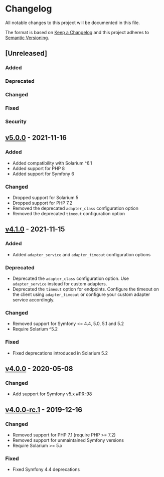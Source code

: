 # Changelog
All notable changes to this project will be documented in this file.

The format is based on [Keep a Changelog](http://keepachangelog.com/en/1.0.0/)
and this project adheres to [Semantic Versioning](http://semver.org/spec/v2.0.0.html).

## [Unreleased]
### Added
### Deprecated
### Changed
### Fixed
### Security

## [v5.0.0](https://github.com/nelmio/NelmioSolariumBundle/releases/tag/v5.0.0) - 2021-11-16
### Added
- Added compatibility with Solarium ^6.1
- Added support for PHP 8
- Added support for Symfony 6
### Changed
- Dropped support for Solarium 5
- Dropped support for PHP 7.2
- Removed the deprecated `adapter_class` configuration option
- Removed the deprecated `timeout` configuration option

## [v4.1.0](https://github.com/nelmio/NelmioSolariumBundle/releases/tag/v4.1.0) - 2021-11-15
### Added
- Added `adapter_service` and `adapter_timeout` configuration options
### Deprecated
- Deprecated the `adapter_class` configuration option. Use `adapter_service` instead for custom adapters.
- Deprecated the `timeout` option for endpoints. Configure the timeout on the client using `adapter_timeout` or configure your custom adapter service accordingly.
### Changed
- Removed support for Symfony <= 4.4, 5.0, 5.1 and 5.2
- Require Solarium ^5.2
### Fixed
- Fixed deprecations introduced in Solarium 5.2

## [v4.0.0](https://github.com/nelmio/NelmioSolariumBundle/releases/tag/v4.0.0) - 2020-05-08
### Changed
 - Add support for Symfony v5.x [#PR-98](https://github.com/nelmio/NelmioSolariumBundle/pull/98)

## [v4.0.0-rc.1](https://github.com/nelmio/NelmioSolariumBundle/releases/tag/v4.0.0-rc.1) - 2019-12-16
### Changed
 - Removed support for PHP 7.1 (require PHP >= 7.2)
 - Removed support for unmaintained Symfony versions
 - Require Solarium >= 5.x
### Fixed
- Fixed Symfony 4.4 deprecations
